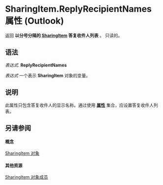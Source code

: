 
# SharingItem.ReplyRecipientNames 属性 (Outlook)

返回 **以分号分隔的 **[SharingItem](63dd3451-44f3-7cc4-c6e2-7dad5835a7d2.md)** 答复收件人列表** 。 只读的。


## 语法

 _表达式_. **ReplyRecipientNames**

 _表达式_ 一个表示 **SharingItem** 对象的变量。


## 说明

此属性只包含答复收件人的显示名称。通过使用 **[属性](6c1a49bd-899b-93f1-f8b9-64051fd16c35.md)** 集合，应设置答复收件人列表。


## 另请参阅


#### 概念


[SharingItem 对象](63dd3451-44f3-7cc4-c6e2-7dad5835a7d2.md)
#### 其他资源


[SharingItem 对象成员](719ad60e-2242-2c54-778f-006b61690389.md)